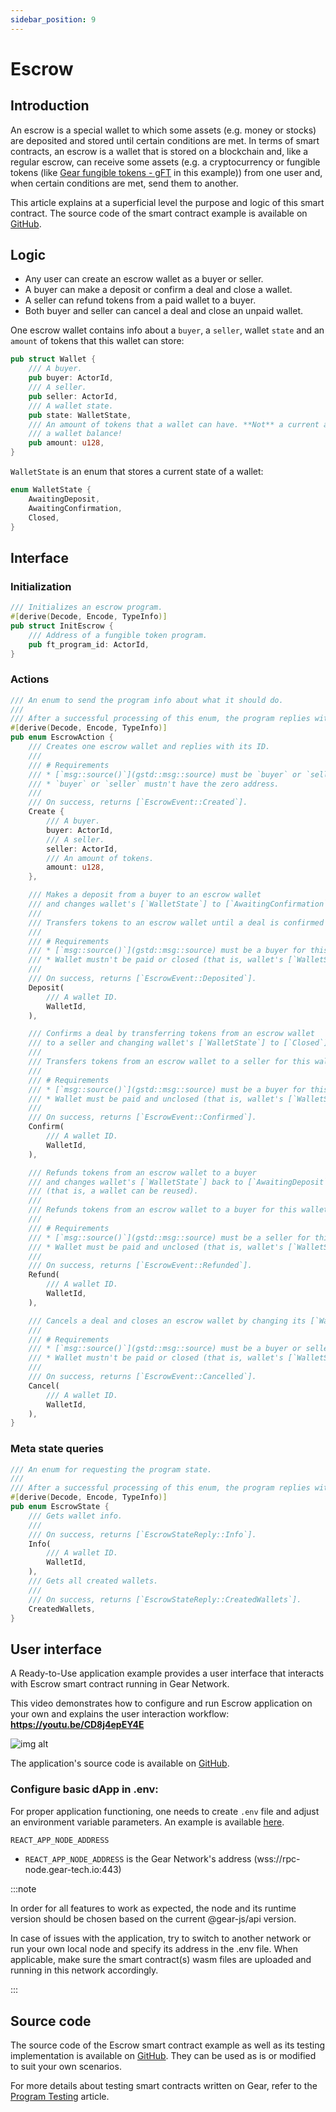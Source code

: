 ```yaml
---
sidebar_position: 9
---
```


# Escrow

## Introduction

An escrow is a special wallet to which some assets (e.g. money or stocks) are deposited and stored until certain conditions are met. In terms of smart contracts, an escrow is a wallet that is stored on a blockchain and, like a regular escrow, can receive some assets (e.g. a cryptocurrency or fungible tokens (like [Gear fungible tokens - gFT](gft-20.md) in this example)) from one user and, when certain conditions are met, send them to another.

This article explains at a superficial level the purpose and logic of this smart contract. The source code of the smart contract example is available on [GitHub](https://github.com/gear-dapps/escrow).

## Logic

* Any user can create an escrow wallet as a buyer or seller.
* A buyer can make a deposit or confirm a deal and close a wallet.
* A seller can refund tokens from a paid wallet to a buyer.
* Both buyer and seller can cancel a deal and close an unpaid wallet.

One escrow wallet contains info about a `buyer`, a `seller`, wallet `state` and an `amount` of tokens that this wallet can store:

```rust
pub struct Wallet {
    /// A buyer.
    pub buyer: ActorId,
    /// A seller.
    pub seller: ActorId,
    /// A wallet state.
    pub state: WalletState,
    /// An amount of tokens that a wallet can have. **Not** a current amount on
    /// a wallet balance!
    pub amount: u128,
}
```

`WalletState` is an enum that stores a current state of a wallet:

```rust
enum WalletState {
    AwaitingDeposit,
    AwaitingConfirmation,
    Closed,
}
```

## Interface

### Initialization

```rust
/// Initializes an escrow program.
#[derive(Decode, Encode, TypeInfo)]
pub struct InitEscrow {
    /// Address of a fungible token program.
    pub ft_program_id: ActorId,
}
```

### Actions

```rust
/// An enum to send the program info about what it should do.
///
/// After a successful processing of this enum, the program replies with [`EscrowEvent`].
#[derive(Decode, Encode, TypeInfo)]
pub enum EscrowAction {
    /// Creates one escrow wallet and replies with its ID.
    ///
    /// # Requirements
    /// * [`msg::source()`](gstd::msg::source) must be `buyer` or `seller` for this wallet.
    /// * `buyer` or `seller` mustn't have the zero address.
    ///
    /// On success, returns [`EscrowEvent::Created`].
    Create {
        /// A buyer.
        buyer: ActorId,
        /// A seller.
        seller: ActorId,
        /// An amount of tokens.
        amount: u128,
    },

    /// Makes a deposit from a buyer to an escrow wallet
    /// and changes wallet's [`WalletState`] to [`AwaitingConfirmation`](WalletState::AwaitingConfirmation).
    ///
    /// Transfers tokens to an escrow wallet until a deal is confirmed (by [`EscrowAction::Confirm`]) or cancelled ([`EscrowAction::Cancel`]).
    ///
    /// # Requirements
    /// * [`msg::source()`](gstd::msg::source) must be a buyer for this wallet.
    /// * Wallet mustn't be paid or closed (that is, wallet's [`WalletState`] must be [`AwaitingDeposit`](WalletState::AwaitingDeposit)).
    ///
    /// On success, returns [`EscrowEvent::Deposited`].
    Deposit(
        /// A wallet ID.
        WalletId,
    ),

    /// Confirms a deal by transferring tokens from an escrow wallet
    /// to a seller and changing wallet's [`WalletState`] to [`Closed`](WalletState::Closed).
    ///
    /// Transfers tokens from an escrow wallet to a seller for this wallet.
    ///
    /// # Requirements
    /// * [`msg::source()`](gstd::msg::source) must be a buyer for this wallet.
    /// * Wallet must be paid and unclosed (that is, wallet's [`WalletState`] must be [`AwaitingDeposit`](WalletState::AwaitingConfirmation)).
    ///
    /// On success, returns [`EscrowEvent::Confirmed`].
    Confirm(
        /// A wallet ID.
        WalletId,
    ),

    /// Refunds tokens from an escrow wallet to a buyer
    /// and changes wallet's [`WalletState`] back to [`AwaitingDeposit`](WalletState::AwaitingDeposit)
    /// (that is, a wallet can be reused).
    ///
    /// Refunds tokens from an escrow wallet to a buyer for this wallet.
    ///
    /// # Requirements
    /// * [`msg::source()`](gstd::msg::source) must be a seller for this wallet.
    /// * Wallet must be paid and unclosed (that is, wallet's [`WalletState`] must be [`AwaitingDeposit`](WalletState::AwaitingConfirmation)).
    ///
    /// On success, returns [`EscrowEvent::Refunded`].
    Refund(
        /// A wallet ID.
        WalletId,
    ),

    /// Cancels a deal and closes an escrow wallet by changing its [`WalletState`] to [`Closed`](WalletState::Closed).
    ///
    /// # Requirements
    /// * [`msg::source()`](gstd::msg::source) must be a buyer or seller for this wallet.
    /// * Wallet mustn't be paid or closed (that is, wallet's [`WalletState`] must be [`AwaitingDeposit`](WalletState::AwaitingDeposit)).
    ///
    /// On success, returns [`EscrowEvent::Cancelled`].
    Cancel(
        /// A wallet ID.
        WalletId,
    ),
}
```

### Meta state queries

```rust
/// An enum for requesting the program state.
///
/// After a successful processing of this enum, the program replies with [`EscrowStateReply`].
#[derive(Decode, Encode, TypeInfo)]
pub enum EscrowState {
    /// Gets wallet info.
    ///
    /// On success, returns [`EscrowStateReply::Info`].
    Info(
        /// A wallet ID.
        WalletId,
    ),
    /// Gets all created wallets.
    ///
    /// On success, returns [`EscrowStateReply::CreatedWallets`].
    CreatedWallets,
}
```

## User interface

A Ready-to-Use application example provides a user interface that interacts with Escrow smart contract running in Gear Network.

This video demonstrates how to configure and run Escrow application on your own and explains the user interaction workflow: **https://youtu.be/CD8j4epEY4E**

![img alt](./img/escrow.png)

The application's source code is available on [GitHub](https://github.com/gear-tech/gear-js/tree/main/apps/escrow).

### Configure basic dApp in .env:

For proper application functioning, one needs to create `.env` file and adjust an environment variable parameters. An example is available [here](https://github.com/gear-tech/gear-js/blob/main/apps/escrow/.env.example).

```sh
REACT_APP_NODE_ADDRESS
```

- `REACT_APP_NODE_ADDRESS` is the Gear Network's address (wss://rpc-node.gear-tech.io:443)

:::note

In order for all features to work as expected, the node and its runtime version should be chosen based on the current @gear-js/api version.

In case of issues with the application, try to switch to another network or run your own local node and specify its address in the .env file. When applicable, make sure the smart contract(s) wasm files are uploaded and running in this network accordingly.

:::

## Source code

The source code of the Escrow smart contract example as well as its testing implementation is available on [GitHub](https://github.com/gear-dapps/escrow). They can be used as is or modified to suit your own scenarios.

For more details about testing smart contracts written on Gear, refer to the [Program Testing](/docs/developing-contracts/testing) article.
